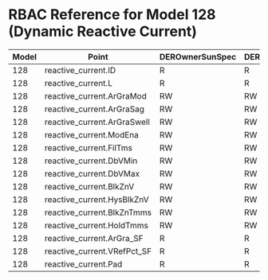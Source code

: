 # RBAC Reference for Model 128 (Dynamic Reactive Current)

| Model | Point | DEROwnerSunSpec | DERInstallerSunSpec | DERVendorSunSpec | ServiceProviderSunSpec | GridOperatorSunSpec |
|-------|-------|------------------|---------------------|------------------|------------------------|---------------------|
| 128 | reactive_current.ID | R | R | R | R | R |
| 128 | reactive_current.L | R | R | R | R | R |
| 128 | reactive_current.ArGraMod | RW | RW | RW | RW | RW |
| 128 | reactive_current.ArGraSag | RW | RW | RW | RW | RW |
| 128 | reactive_current.ArGraSwell | RW | RW | RW | RW | RW |
| 128 | reactive_current.ModEna | RW | RW | RW | RW | RW |
| 128 | reactive_current.FilTms | RW | RW | RW | RW | RW |
| 128 | reactive_current.DbVMin | RW | RW | RW | RW | RW |
| 128 | reactive_current.DbVMax | RW | RW | RW | RW | RW |
| 128 | reactive_current.BlkZnV | RW | RW | RW | RW | RW |
| 128 | reactive_current.HysBlkZnV | RW | RW | RW | RW | RW |
| 128 | reactive_current.BlkZnTmms | RW | RW | RW | RW | RW |
| 128 | reactive_current.HoldTmms | RW | RW | RW | RW | RW |
| 128 | reactive_current.ArGra_SF | R | R | R | R | R |
| 128 | reactive_current.VRefPct_SF | R | R | R | R | R |
| 128 | reactive_current.Pad | R | R | R | R | R |
